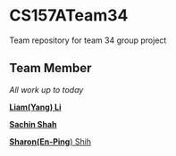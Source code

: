 # CS157ATeam34
Team repository for team 34 group project 

## Team Member

*All work up to today*

[**Liam(Yang) Li**](https://github.com/liamLacuna)

[**Sachin Shah**](https://github.com/sachinio20)

[**Sharon(En-Ping**) Shih](https://github.com/SharonShih)




